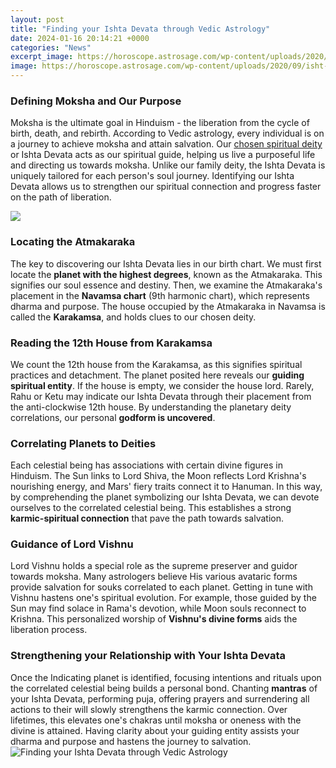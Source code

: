 ```yaml
---
layout: post
title: "Finding your Ishta Devata through Vedic Astrology"
date: 2024-01-16 20:14:21 +0000
categories: "News"
excerpt_image: https://horoscope.astrosage.com/wp-content/uploads/2020/09/isht-devta-en.jpg
image: https://horoscope.astrosage.com/wp-content/uploads/2020/09/isht-devta-en.jpg
---
```


### Defining Moksha and Our Purpose
Moksha is the ultimate goal in Hinduism - the liberation from the cycle of birth, death, and rebirth. According to Vedic astrology, every individual is on a journey to achieve moksha and attain salvation. Our [chosen spiritual deity](https://store.fi.io.vn/womens-cow-farmer-i-love-farm-things-i-do-in-my-spare-time-funny-v-neck-t-shirt/men&) or Ishta Devata acts as our spiritual guide, helping us live a purposeful life and directing us towards moksha. Unlike our family deity, the Ishta Devata is uniquely tailored for each person's soul journey. Identifying our Ishta Devata allows us to strengthen our spiritual connection and progress faster on the path of liberation.

![](https://i.ytimg.com/vi/4FcPRNDNE-4/maxresdefault.jpg)
### Locating the Atmakaraka 
The key to discovering our Ishta Devata lies in our birth chart. We must first locate the **planet with the highest degrees**, known as the Atmakaraka. This signifies our soul essence and destiny. Then, we examine the Atmakaraka's placement in the **Navamsa chart** (9th harmonic chart), which represents dharma and purpose. The house occupied by the Atmakaraka in Navamsa is called the **Karakamsa**, and holds clues to our chosen deity.
### Reading the 12th House from Karakamsa
We count the 12th house from the Karakamsa, as this signifies spiritual practices and detachment. The planet posited here reveals our **guiding spiritual entity**. If the house is empty, we consider the house lord. Rarely, Rahu or Ketu may indicate our Ishta Devata through their placement from the anti-clockwise 12th house. By understanding the planetary deity correlations, our personal **godform is uncovered**.
### Correlating Planets to Deities
Each celestial being has associations with certain divine figures in Hinduism. The Sun links to Lord Shiva, the Moon reflects Lord Krishna's nourishing energy, and Mars' fiery traits connect it to Hanuman. In this way, by comprehending the planet symbolizing our Ishta Devata, we can devote ourselves to the correlated celestial being. This establishes a strong **karmic-spiritual connection** that pave the path towards salvation.
### Guidance of Lord Vishnu 
Lord Vishnu holds a special role as the supreme preserver and guidor towards moksha. Many astrologers believe His various avataric forms provide salvation for souks correlated to each planet. Getting in tune with Vishnu hastens one's spiritual evolution. For example, those guided by the Sun may find solace in Rama's devotion, while Moon souls reconnect to Krishna. This personalized worship of **Vishnu's divine forms** aids the liberation process.
### Strengthening your Relationship with Your Ishta Devata
Once the Indicating planet is identified, focusing intentions and rituals upon the correlated celestial being builds a personal bond. Chanting **mantras** of your Ishta Devata, performing puja, offering prayers and surrendering all actions to their will slowly strengthens the karmic connection. Over lifetimes, this elevates one's chakras until moksha or oneness with the divine is attained. Having clarity about your guiding entity assists your dharma and purpose and hastens the journey to salvation.
![Finding your Ishta Devata through Vedic Astrology](https://horoscope.astrosage.com/wp-content/uploads/2020/09/isht-devta-en.jpg)